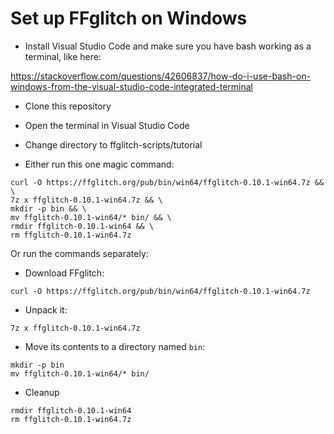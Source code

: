 Set up FFglitch on Windows
==========================

- Install Visual Studio Code and make sure you have bash working as a
terminal, like here:

https://stackoverflow.com/questions/42606837/how-do-i-use-bash-on-windows-from-the-visual-studio-code-integrated-terminal

- Clone this repository
- Open the terminal in Visual Studio Code
- Change directory to ffglitch-scripts/tutorial

- Either run this one magic command:
```
curl -O https://ffglitch.org/pub/bin/win64/ffglitch-0.10.1-win64.7z && \
7z x ffglitch-0.10.1-win64.7z && \
mkdir -p bin && \
mv ffglitch-0.10.1-win64/* bin/ && \
rmdir ffglitch-0.10.1-win64 && \
rm ffglitch-0.10.1-win64.7z
```

Or run the commands separately:
- Download FFglitch:
```
curl -O https://ffglitch.org/pub/bin/win64/ffglitch-0.10.1-win64.7z
```
- Unpack it:
```
7z x ffglitch-0.10.1-win64.7z
```
- Move its contents to a directory named `bin`:
```
mkdir -p bin
mv ffglitch-0.10.1-win64/* bin/
```
- Cleanup
```
rmdir ffglitch-0.10.1-win64
rm ffglitch-0.10.1-win64.7z
```

